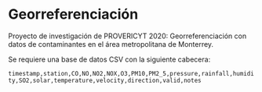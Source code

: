 # Georreferenciación
Proyecto de investigación de PROVERICYT 2020: Georreferenciación con datos de contaminantes en el área metropolitana de Monterrey.

Se requiere una base de datos CSV con la siguiente cabecera:

`timestamp,station,CO,NO,NO2,NOX,O3,PM10,PM2_5,pressure,rainfall,humidity,SO2,solar,temperature,velocity,direction,valid,notes`